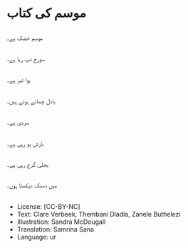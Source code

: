 # موسم کی کتاب

##
موسم خشک ہے۔

##
سورج تپ رہا ہے۔

##
ہوا تیز ہے۔

##
بادل چھائے ہوئے ہیں۔

##
سردی ہے۔

##
بارش ہو رہی ہے۔

##
بجلی گرج رہی ہے۔

##
میں دھنک دیکھتا ہوں۔

##
* License: [CC-BY-NC]
* Text: Clare Verbeek, Thembani Dladla, Zanele Buthelezi
* Illustration: Sandra McDougall
* Translation: Samrina Sana
* Language: ur
